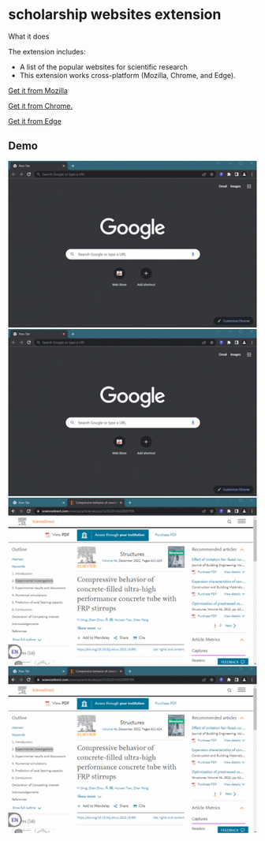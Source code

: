 # scholarship websites extension

What it does

The extension includes:

* A list of the popular websites for scientific research
* This extension works cross-platform (Mozilla, Chrome, and Edge).

[Get it from Mozilla](https://addons.mozilla.org/en-US/firefox/addon/scientific-research-websites/)

[Get it from Chrome.](https://chrome.google.com/webstore/detail/scientific-research-websi/jooegpcnchemlkionfejkjijhjenmdag?hl=ar)

[Get it from Edge](https://microsoftedge.microsoft.com/addons/detail/scientific-research-websi/popdaphggpbcfbfpgkekpgcnjcohpikb)

## Demo
![Gif](https://raw.githubusercontent.com/SEM-DEV/Scientific-Research-Assistant/main/Assets/1.gif)
![Gif](https://raw.githubusercontent.com/SEM-DEV/Scientific-Research-Assistant/main/Assets/2.gif)
![Gif](https://raw.githubusercontent.com/SEM-DEV/Scientific-Research-Assistant/main/Assets/3.gif)
![Gif](https://raw.githubusercontent.com/SEM-DEV/Scientific-Research-Assistant/main/Assets/4.gif)

